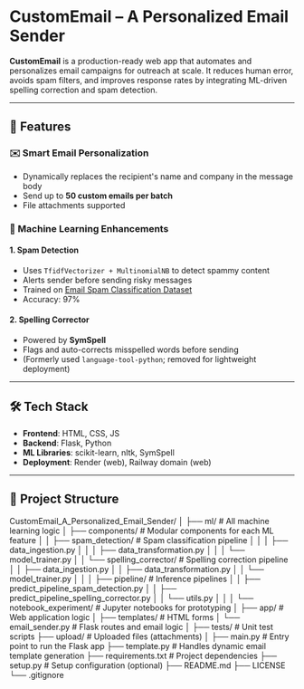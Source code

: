 # **CustomEmail – A Personalized Email Sender**  

**CustomEmail** is a production-ready web app that automates and personalizes email campaigns for outreach at scale. It reduces human error, avoids spam filters, and improves response rates by integrating ML-driven spelling correction and spam detection.

---

## 🔧 Features

### ✉️ Smart Email Personalization
- Dynamically replaces the recipient's name and company in the message body
- Send up to **50 custom emails per batch**
- File attachments supported

### 🤖 Machine Learning Enhancements

#### 1. Spam Detection
- Uses `TfidfVectorizer + MultinomialNB` to detect spammy content
- Alerts sender before sending risky messages
- Trained on [Email Spam Classification Dataset](https://www.kaggle.com/datasets/balaka18/email-spam-classification-dataset-csv?source=post_page-----aa44e7ff9b21--------------------------------)
- Accuracy: 97%

#### 2. Spelling Corrector
- Powered by **SymSpell**
- Flags and auto-corrects misspelled words before sending
- (Formerly used `language-tool-python`; removed for lightweight deployment)

---

## 🛠️ Tech Stack
- **Frontend**: HTML, CSS, JS
- **Backend**: Flask, Python
- **ML Libraries**: scikit-learn, nltk, SymSpell
- **Deployment**: Render (web), Railway domain (web)

---

## 📁 Project Structure
CustomEmail_A_Personalized_Email_Sender/
│
├── ml/                                # All machine learning logic
│   ├── components/                    # Modular components for each ML feature
│   │   ├── spam_detection/            # Spam classification pipeline
│   │   │   ├── data_ingestion.py
│   │   │   ├── data_transformation.py
│   │   │   └── model_trainer.py
│   │   └── spelling_corrector/        # Spelling correction pipeline
│   │       ├── data_ingestion.py
│   │       ├── data_transformation.py
│   │       └── model_trainer.py
│   │
│   ├── pipeline/                      # Inference pipelines
│   │   ├── predict_pipeline_spam_detection.py
│   │   ├── predict_pipeline_spelling_corrector.py
│   │   └── utils.py
│   │
│   └── notebook_experiment/          # Jupyter notebooks for prototyping
│
├── app/                               # Web application logic
│   ├── templates/                     # HTML forms
│   └── email_sender.py                # Flask routes and email logic
│
├── tests/                             # Unit test scripts
├── upload/                            # Uploaded files (attachments)
│
├── main.py                            # Entry point to run the Flask app
├── template.py                        # Handles dynamic email template generation
├── requirements.txt                   # Project dependencies
├── setup.py                           # Setup configuration (optional)
├── README.md
├── LICENSE
└── .gitignore
